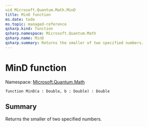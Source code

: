 ```yaml
---
uid Microsoft.Quantum.Math.MinD
title: MinD function
ms.date: todo
ms.topic: managed-reference
qsharp.kind: function
qsharp.namespace: Microsoft.Quantum.Math
qsharp.name: MinD
qsharp.summary: Returns the smaller of two specified numbers.
---
```


# MinD function

Namespace: [Microsoft.Quantum.Math](xref:Microsoft.Quantum.Math)

```qsharp
function MinD(a : Double, b : Double) : Double
```

## Summary
Returns the smaller of two specified numbers.
